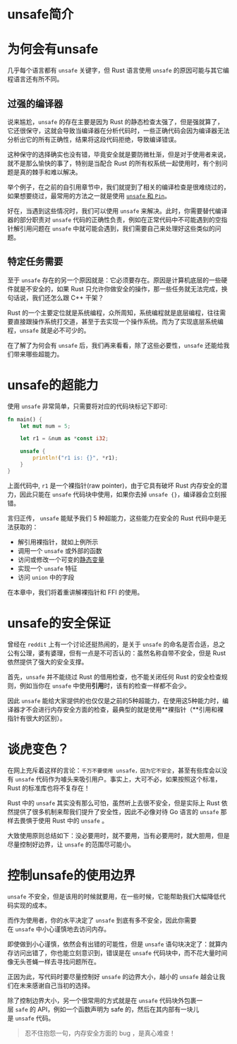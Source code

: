 # unsafe简介

# 为何会有unsafe

几乎每个语言都有 `unsafe` 关键字，但 Rust 语言使用 `unsafe` 的原因可能与其它编程语言还有所不同。

## 过强的编译器

说来尴尬，`unsafe` 的存在主要是因为 Rust 的静态检查太强了，但是强就算了，它还很保守，这就会导致当编译器在分析代码时，一些正确代码会因为编译器无法分析出它的所有正确性，结果将这段代码拒绝，导致编译错误。

这种保守的选择确实也没有错，毕竟安全就是要防微杜渐，但是对于使用者来说，就不是那么愉快的事了，特别是当配合 Rust 的所有权系统一起使用时，有个别问题是真的棘手和难以解决。

举个例子，在之前的自引用章节中，我们就提到了相关的编译检查是很难绕过的，如果想要绕过，最常用的方法之一就是使用 [`unsafe` 和 `Pin`](https://course.rs/advance/circle-self-ref/self-referential.html)。

好在，当遇到这些情况时，我们可以使用 `unsafe` 来解决。此时，你需要替代编译器的部分职责对 `unsafe` 代码的正确性负责，例如在正常代码中不可能遇到的空指针解引用问题在 `unsafe` 中就可能会遇到，我们需要自己来处理好这些类似的问题。

## 特定任务需要

至于 `unsafe` 存在的另一个原因就是：它必须要存在。原因是计算机底层的一些硬件就是不安全的，如果 Rust 只允许你做安全的操作，那一些任务就无法完成，换句话说，我们还怎么跟 C++ 干架？

Rust 的一个主要定位就是系统编程，众所周知，系统编程就是底层编程，往往需要直接跟操作系统打交道，甚至于去实现一个操作系统。而为了实现底层系统编程，`unsafe` 就是必不可少的。

在了解了为何会有 `unsafe` 后，我们再来看看，除了这些必要性，`unsafe` 还能给我们带来哪些超能力。

# unsafe的超能力

使用 `unsafe` 非常简单，只需要将对应的代码块标记下即可:

```rust
fn main() {
    let mut num = 5;

    let r1 = &num as *const i32;

    unsafe {
        println!("r1 is: {}", *r1);
    }
}
```

上面代码中, `r1` 是一个裸指针(raw pointer)，由于它具有破坏 Rust 内存安全的潜力，因此只能在 `unsafe` 代码块中使用，如果你去掉 `unsafe {}`，编译器会立刻报错。

言归正传， `unsafe` 能赋予我们 5 种超能力，这些能力在安全的 Rust 代码中是无法获取的：

- 解引用裸指针，就如上例所示
- 调用一个 `unsafe` 或外部的函数
- 访问或修改一个可变的[静态变量](https://course.rs/advance/global-variable.html#%E9%9D%99%E6%80%81%E5%8F%98%E9%87%8F)
- 实现一个 `unsafe` 特征
- 访问 `union` 中的字段

在本章中，我们将着重讲解裸指针和 FFI 的使用。

# unsafe的安全保证

曾经在 `reddit` 上有一个讨论还挺热闹的，是关于 `unsafe` 的命名是否合适，总之公有公理，婆有婆理，但有一点是不可否认的：虽然名称自带不安全，但是 Rust 依然提供了强大的安全支撑。

首先，`unsafe` 并不能绕过 Rust 的借用检查，也不能关闭任何 Rust 的安全检查规则，例如当你在 `unsafe` 中使用**引用**时，该有的检查一样都不会少。

因此 `unsafe` 能给大家提供的也仅仅是之前的5种超能力，在使用这5种能力时，编译器才不会进行内存安全方面的检查，最典型的就是使用**裸指针（**引用和裸指针有很大的区别）。

# 谈虎变色？

在网上充斥着这样的言论：`千万不要使用 unsafe，因为它不安全`，甚至有些库会以没有 `unsafe` 代码作为噱头来吸引用户。事实上，大可不必，如果按照这个标准，Rust 的标准库也将不复存在！

Rust 中的 `unsafe` 其实没有那么可怕，虽然听上去很不安全，但是实际上 Rust 依然提供了很多机制来帮我们提升了安全性，因此不必像对待 Go 语言的 `unsafe` 那样去畏惧于使用 Rust 中的 `unsafe` 。

大致使用原则总结如下：没必要用时，就不要用，当有必要用时，就大胆用，但是尽量控制好边界，让 `unsafe` 的范围尽可能小。

# 控制unsafe的使用边界

`unsafe` 不安全，但是该用的时候就要用，在一些时候，它能帮助我们大幅降低代码实现的成本。

而作为使用者，你的水平决定了 `unsafe` 到底有多不安全，因此你需要在 `unsafe` 中小心谨慎地去访问内存。

即使做到小心谨慎，依然会有出错的可能性，但是 `unsafe` 语句块决定了：就算内存访问出错了，你也能立刻意识到，错误是在 `unsafe` 代码块中，而不花大量时间像无头苍蝇一样去寻找问题所在。

正因为此，写代码时要尽量控制好 `unsafe` 的边界大小，越小的 `unsafe` 越会让我们在未来感谢自己当初的选择。

除了控制边界大小，另一个很常用的方式就是在 `unsafe` 代码块外包裹一层 `safe` 的 API，例如一个函数声明为 safe 的，然后在其内部有一块儿是 `unsafe` 代码。

> 忍不住抱怨一句，内存安全方面的 bug ，是真心难查！
>